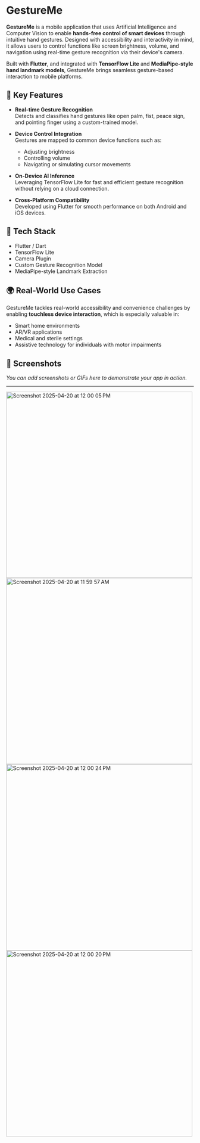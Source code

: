 # GestureMe

**GestureMe** is a mobile application that uses Artificial Intelligence and Computer Vision to enable **hands-free control of smart devices** through intuitive hand gestures. Designed with accessibility and interactivity in mind, it allows users to control functions like screen brightness, volume, and navigation using real-time gesture recognition via their device's camera.

Built with **Flutter**, and integrated with **TensorFlow Lite** and **MediaPipe-style hand landmark models**, GestureMe brings seamless gesture-based interaction to mobile platforms.

## 🚀 Key Features

- **Real-time Gesture Recognition**  
  Detects and classifies hand gestures like open palm, fist, peace sign, and pointing finger using a custom-trained model.

- **Device Control Integration**  
  Gestures are mapped to common device functions such as:
  - Adjusting brightness  
  - Controlling volume  
  - Navigating or simulating cursor movements

- **On-Device AI Inference**  
  Leveraging TensorFlow Lite for fast and efficient gesture recognition without relying on a cloud connection.

- **Cross-Platform Compatibility**  
  Developed using Flutter for smooth performance on both Android and iOS devices.

## 🧠 Tech Stack

- Flutter / Dart  
- TensorFlow Lite  
- Camera Plugin  
- Custom Gesture Recognition Model  
- MediaPipe-style Landmark Extraction

## 🌍 Real-World Use Cases

GestureMe tackles real-world accessibility and convenience challenges by enabling **touchless device interaction**, which is especially valuable in:

- Smart home environments  
- AR/VR applications  
- Medical and sterile settings  
- Assistive technology for individuals with motor impairments

## 📸 Screenshots

_You can add screenshots or GIFs here to demonstrate your app in action._

---

<img width="500" alt="Screenshot 2025-04-20 at 12 00 05 PM" src="https://github.com/user-attachments/assets/68730d8c-1d64-440e-9184-b73979e33338" />
<img width="500" alt="Screenshot 2025-04-20 at 11 59 57 AM" src="https://github.com/user-attachments/assets/2eb5a08a-57c3-48e7-8086-48d4c5db056c" />
<img width="500" alt="Screenshot 2025-04-20 at 12 00 24 PM" src="https://github.com/user-attachments/assets/833b8327-cf44-4f85-b90e-af4b6d0f1ad3" />
<img width="500" alt="Screenshot 2025-04-20 at 12 00 20 PM" src="https://github.com/user-attachments/assets/5baabbfe-3eea-48c4-84a4-4715aca58ed6" />
